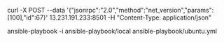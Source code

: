 curl -X POST --data '{"jsonrpc":"2.0","method":"net_version","params":[100],"id":67}' 13.231.191.233:8501 -H "Content-Type: application/json"

ansible-playbook -i ansible-playbook/local ansible-playbook/ubuntu.yml